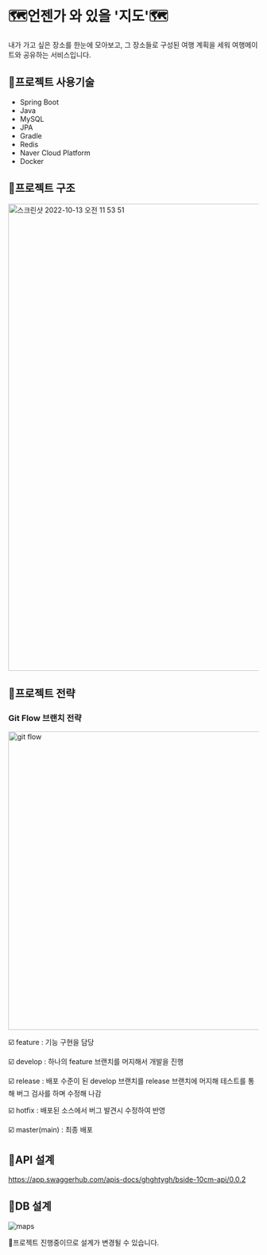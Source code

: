 # 🗺언젠가 와 있을 '지도'🗺
내가 가고 싶은 장소를 한눈에 모아보고, 그 장소들로 구성된 여행 계획을 세워 여행메이트와 공유하는 서비스입니다.

## 🚀프로젝트 사용기술
* Spring Boot
* Java
* MySQL
* JPA
* Gradle
* Redis
* Naver Cloud Platform
* Docker

## 🚀프로젝트 구조
<img width="939" alt="스크린샷 2022-10-13 오전 11 53 51" src="https://user-images.githubusercontent.com/99889721/195488313-c1adf1c2-d0ac-4e06-bde1-e79633755e88.png">

## 🚀프로젝트 전략
### Git Flow 브랜치 전략
<img width="600" alt="git flow" src="https://user-images.githubusercontent.com/99889721/195489345-647c500f-5abd-4d79-8908-ee83233d1674.png">

☑️ feature : 기능 구현을 담당

☑️ develop : 하나의 feature 브랜치를 머지해서 개발을 진행

☑️ release : 배포 수준이 된 develop 브랜치를 release 브랜치에 머지해 테스트를 통해 버그 검사를 하며 수정해 나감

☑️ hotfix : 배포된 소스에서 버그 발견시 수정하여 반영

☑️ master(main) : 최종 배포

## 🚀API 설계
https://app.swaggerhub.com/apis-docs/ghghtygh/bside-10cm-api/0.0.2

## 🚀DB 설계
![maps](https://user-images.githubusercontent.com/99889721/195491617-a6bbe320-e22a-4b38-9557-6656471556e3.png)

🚫프로젝트 진행중이므로 설계가 변경될 수 있습니다.
